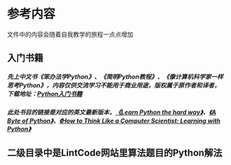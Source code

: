 # 参考内容
 文件中的内容会随着自我教学的旅程一点点增加
## 入门书籍
##### 先上中文书《笨办法学Python》、《简明Python教程》、《像计算机科学家一样思考Python》，内容仅供交流学习不能用于商业用途，版权属于原作者和译者，下载地址：[Python入门书籍](http://pan.baidu.com/s/1pLpHI5P)

##### 此处书目的链接是对应的英文最新版本，[《Learn Python the hard way》](http://learnpythonthehardway.org/book/)、[《A Byte of Python》](http://python.swaroopch.com/)、[《How to Think Like a Computer Scientist: Learning with Python》](http://openbookproject.net/thinkcs/python/english2e/)

## 二级目录中是LintCode网站里算法题目的Python解法